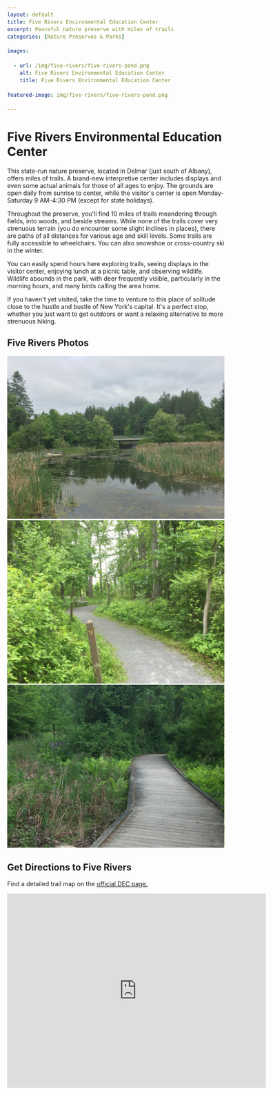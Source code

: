 ```yaml
---
layout: default
title: Five Rivers Environmental Education Center
excerpt: Peaceful nature preserve with miles of trails
categories: [Nature Preserves & Parks]

images:

  - url: /img/five-rivers/five-rivers-pond.png
    alt: Five Rivers Environmental Education Center
    title: Five Rivers Environmental Education Center

featured-image: img/five-rivers/five-rivers-pond.png

---
```


<h1>Five Rivers Environmental Education Center</h1>

<p>This state-run nature preserve, located in Delmar (just south of Albany), offers miles of trails. A brand-new interpretive center includes displays and even some actual animals for those of all ages to enjoy. The grounds are open daily from sunrise to center, while the visitor's center is open Monday-Saturday 9 AM-4:30 PM (except for state holidays).</p>

<p>Throughout the preserve, you'll find 10 miles of trails meandering through fields, into woods, and beside streams. While none of the trails cover very strenuous terrain (you do encounter some slight inclines in places), there are paths of all distances for various age and skill levels. Some trails are fully accessible to wheelchairs. You can also snowshoe or cross-country ski in the winter.</p>

<p>You can easily spend hours here exploring trails, seeing displays in the visitor center, enjoying lunch at a picnic table, and observing wildlife. Wildlife abounds in the park, with deer frequently visible, particularly in the morning hours, and many birds calling the area home.</p>

<p>If you haven't yet visited, take the time to venture to this place of solitude close to the hustle and bustle of New York's capital. It's a perfect stop, whether you just want to get outdoors or want a relaxing alternative to more strenuous hiking.</p>

<h2>Five Rivers Photos</h2>

<div class="fotorama" data-nav="thumbs" data-width="100%"
                     data-ratio="800/600"
                     data-min-width="100%"
                     data-max-width="1000"
                     data-min-height="300"
                     data-max-height="100%" >
<img src="/img/five-rivers/five-rivers-pond.png" alt="Beaver Pond Trail at Five Rivers"><br />
<img src="/img/five-rivers/five-rivers-path.png" alt="Path through the woods"><br />
<img src="/img/five-rivers/five-rivers-boardwalk.png" alt="Boardwalk on Beaver Pond Trail">

</div>

<h2 id="trailmap">Get Directions to Five Rivers</h2>

<p>Find a detailed trail map on the <a href="http://www.dec.ny.gov/education/1835.html" target="_blank">official DEC page.</a></p>

<div class="google-maps">
<iframe src="https://www.google.com/maps/embed?pb=!1m18!1m12!1m3!1d2936.4331255288125!2d-73.89220838453575!3d42.609769379170906!2m3!1f0!2f0!3f0!3m2!1i1024!2i768!4f13.1!3m3!1m2!1s0x89dddf006a0a6721%3A0xaed1ec72b8230bd8!2sFive+Rivers+Environmental+Education+Center!5e0!3m2!1sen!2sus!4v1549741797532" width="600" height="450" frameborder="0" style="border:0" allowfullscreen></iframe></div>

